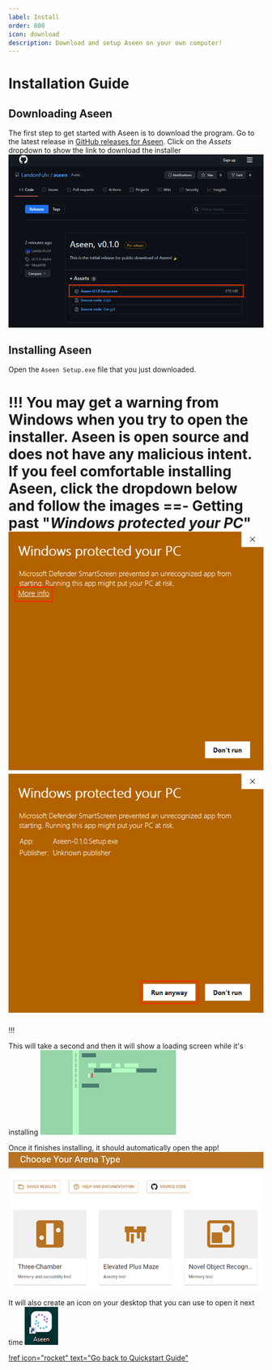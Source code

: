 ```yaml
---
label: Install
order: 800
icon: download
description: Download and setup Aseen on your own computer!
---
```


# Installation Guide

## Downloading Aseen

The first step to get started with Aseen is to download the program. Go to the latest release in [GitHub releases for Aseen](https://github.com/LandonFuhr/aseen/releases). Click on the _Assets_ dropdown to show the link to download the installer
![Highlight showing the download link in GitHub releases](static/github-releases-dark.png)

## Installing Aseen

Open the `Aseen Setup.exe` file that you just downloaded.

!!!
You may get a warning from Windows when you try to open the installer. Aseen is open source and does not have any malicious intent. If you feel comfortable installing Aseen, click the dropdown below and follow the images
==- Getting past "_Windows protected your PC_"
![First page of Windows warning with More Info button](static/windows-warning-1.png)
![Second page of Windows warning with Run Anyway button](static/windows-warning-2.png)
===
!!!

This will take a second and then it will show a loading screen while it's installing
![Loading screen while Aseen is being installed](static/squirrel-loading-screen.png)

Once it finishes installing, it should automatically open the app!
![Home screen of Aseen that should automatically open after the installation completes](static/aseen-home.png)

It will also create an icon on your desktop that you can use to open it next time
![Desktop icon that is automatically created during installation](static/aseen-desktop-shortcut.png)

[!ref icon="rocket" text="Go back to Quickstart Guide"](quickstart.md#start-analyzing)
